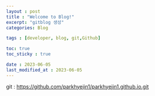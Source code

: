 ```yaml
---
layout : post
title : "Welcome to Blog!"
excerpt: "gitblog 생성"
categories: Blog

tags : [developer, blog, git,Github]

toc: true 
toc_sticky : true

date : 2023-06-05
last_modified_at : 2023-06-05
---
```


git :  https://github.com/parkhyejin1/parkhyejin1.github.io.git

